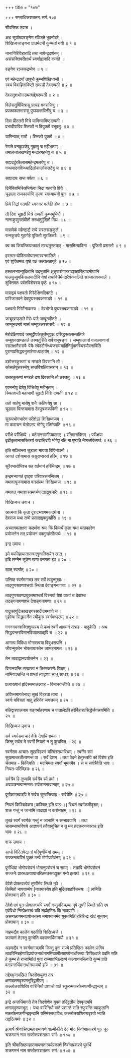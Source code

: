 +++
title = "१०७"

+++
सप्ताधिकशततमः सर्गः १०७   
  
श्रीवसिष्ठ उवाच ।  
  
अथ सूर्याख्यरङ्गेण रञ्जिते भुवनोदरे ।  
शिखिध्वजाङ्गना प्रातर्मदनी कुम्भतां ययौ ॥ १ ॥  
  
नानागिरिविहारादि तथा मायेन्द्रदर्शनम् ।  
असंसक्तिपरीक्षार्थं स्वर्गाह्वानादि वर्ण्यते ॥   
  
रङ्गेण रञ्जकद्रव्येण ॥ १ ॥  
  
एवं महेन्द्रदर्यां तावुभौ कुम्भशिखिध्वजौ ।  
स्वयं विवाहिताविष्टौ सम्पन्नौ देवदम्पती ॥ २ ॥  
  
देवसदृशभोगाढ्यत्वाद्देवदम्पती ॥ २ ॥  
  
विलेसतुर्विचित्रासु प्रत्यहं वनराजिषु ।  
प्रपक्वफलभारासु पुष्पपल्लविनीषु च ॥ ३ ॥  
  
दिवा प्रीततरौ मित्रे यामिन्यामिष्टदम्पती ।  
प्रभादीपाविव श्लिष्टौ न वियुक्तौ बभूवतुः ॥ ४ ॥  
  
यामिन्यान्न् रात्रौ । श्लिष्टौ युक्तौ ॥ ४ ॥   
  
रेमाते वनकुञ्जेषु गुहासु च महीभृताम् ।  
तमालजालखण्डेषु मन्दारगहनेषु च ॥ ५ ॥  
  
सह्यदर्दुरकैलासमहेन्द्रमलयेषु च ।  
गन्धमादनविन्ध्याद्रिलोकालोकतटेषु च ॥ ६ ॥  
  
सह्यादयः सप्त पर्वताः ॥ ६ ॥  
  
दिनैस्त्रिभिस्त्रिभिर्गत्वा निद्रां गतवति प्रिये ।  
चूडाला राजकार्याणि कृत्वा स्वभ्याययौ पुनः ॥ ७ ॥  
  
प्रिये निद्रां गतवति स्वनगरं गत्वेति शेषः ॥ ७ ॥   
  
तौ दिवा सुहृदौ मित्रे दम्पती कुम्भभूमिपौ ।  
नानाकुसुमसंवीतौ तस्थतुर्मुदितौ मिथः ॥ ८ ॥  
  
मासमेकं महेन्द्राद्रौ रम्ये सरलसङ्कुले ।  
रत्नकुड्ये गुहागेहे पूजितौ सुरकिन्नरैः ॥ ९ ॥  
  
क्व क्व कियत्कियत्कालं तस्थतुस्तत्राह - मासमित्यादिना । पूजितौ प्रशस्तौ ॥ ९ ॥  
  
हस्तलभ्योदितामोघमन्दारवनमालिते ।  
एवं शुक्तिमतः पृष्ठे पक्षं कल्पलतागृहे ॥ १० ॥  
  
हस्तलभ्यान्युदितानि उद्भूतानि क्षुत्तृषारोगजराद्यपहारित्वादमोघानि   
फलकुसुमकिसलयादीनि येषां तथाविधैर्मन्दारैर्वनमालिते सञ्जातवनमाले ।   
शुक्तिमतः पर्वतविशेषस्य पृष्ठे ॥ १० ॥  
  
मासद्वयं पक्षवतो गिरेर्दक्षिणदिक्तटे ।  
पारिजातवने देवपुष्पस्तबकमण्डपे ॥ ११ ॥  
  
पक्षवतो गिरेर्मैनाकस्य । देवभोग्ये पुष्पस्तबकमण्डपे ॥ ११ ॥  
  
जम्बूखण्डतले मेरोः पादे जम्बूनदीतटे ।  
जाम्बूनदमये मासं जम्बूफलरसासवैः ॥ १२ ॥  
  
मेरोर्दक्षिणपादे जम्बूद्वीपकेतुर्जम्बूवृक्षः प्रसिद्धस्तत्सन्ततिजे   
सम्बूवनखण्डतले तस्थतुरिति सर्वत्रानुषङ्गः । जम्बूफलानां गजप्रमाणानां   
रसलक्षणैरासवैः पेयैः स्वेददौर्गन्ध्यजरामयादिनिर्मुक्तस्थिरयौवनाविति   
पुराणप्रसिद्ध्यनुसारेणाध्याहार्यम् ॥ १२ ॥  
  
दशोत्तरकुरूणां च मण्डले दिवसानि तौ ।  
कोसलेषूत्तरस्थेषु सप्तविंशतिवासरान् ॥ १३ ॥  
  
उत्तरकुरूणां मण्डले दश दिवसानि तौ तस्थतुः ॥ १३ ॥   
  
एवमन्येषु देशेषु विचित्रेषु महीभृताम् ।  
स्थितवन्तौ महाभागौ सुहृदौ निशि दम्पती ॥ १४ ॥  
  
ततो यातेषु मासेषु शनैः कतिपयेषु सा ।  
चूडाला चिन्तयामास देवपुत्रकरूपिणी ॥ १५ ॥  
  
सुरूपभोगभारेण परीक्षेऽहं शिखिध्वजम् ।  
मा कदाचन चेतोऽस्य भोगेषु रतिमेष्यति ॥ १६ ॥  
  
परीक्षे परीक्षिष्ये । वर्तमानसामीप्याल्लट् । रतिमासक्तिम् । परीक्षया   
दृढीकृतानासक्तिरयं कदाचिदपि भोगेषु रतिं मा एष्यति नैष्यत्येवेत्यर्थः ॥ १६ ॥  
  
इति सञ्चिन्त्य चूडाला मायया विपिनावनौ ।  
आगतं दर्शयामास ससुराप्सरसं हरिम् ॥ १७ ॥  
  
सुरैरप्सरोभिश्च सह वर्तमानं हरिमिन्द्रम् ॥ १७ ॥  
  
इन्द्रमभ्यागतं दृष्ट्वा परिवारसमन्वितम् ।  
यथावत्पूजयामास वनसंस्थः शिखिध्वजः ॥ १८ ॥  
  
यथावत् यथाशास्त्रमर्घ्यपाद्याद्युपचारैः ॥ १८ ॥  
  
शिखिध्वज उवाच ।  
  
आत्मना किं कृता दूरादभ्यागमकदर्थना ।  
देवराज यथा तन्मे प्रसादाद्वक्तुमर्हसि ॥ १९ ॥  
  
अभ्यागमलक्षणा कदर्थना श्रमः किं किमर्थं कृता यथा यत्प्रकारेण   
प्रयोजनेन तत् प्रयोजनं वक्तुमर्हसीत्यर्थः ॥ १९ ॥  
  
इन्द्र उवाच ।  
  
इमे वयमिहायातास्त्वद्गुणातिशयेन खात् ।  
हृदि लग्नेन सूत्रेण खगा वनगता इव ॥ २० ॥  
  
खात् स्वर्गात् ॥ २० ॥  
  
उत्तिष्ठ स्वर्गमागच्छ तत्र सर्वे त्वदुन्मुखाः ।  
त्वद्गुणश्रवणाश्चर्याः स्थिता देवाङ्गनागणाः ॥ २१ ॥  
  
त्वद्गुणश्रवणप्रयुक्तमाश्चर्यं विस्मयो येषां यासां च देवाश्च   
तदङ्गनागणाश्च देवाङ्गनागणाः ॥ २१ ॥  
  
पादुकागुटिकाखड्गरसादीदमथापि च ।  
गृहीत्वा सिद्धमार्गेण स्वीकुरु स्वर्गमण्डलम् ॥ २२ ॥  
  
गगनगमनशक्तिशून्यस्य मे कथं स्वर्गे आगमनं तत्राह - पादुकेति । अथ   
सिद्ध्यन्तरविमानदिव्याश्वाद्यपि च ॥ २२ ॥  
  
आगत्य विविधा भोगास्त्वया विबुधसद्मनि ।  
जीवन्मुक्तेन भोक्तव्यास्तेन त्वामहमागतः ॥ २३ ॥  
  
तेन त्वदाह्वानप्रयोजनेन ॥ २३ ॥  
  
विमानयन्ति सम्प्राप्तां न तिरस्करणैः श्रियम् ।  
नाभिवाञ्छन्ति न प्राप्तां त्वादृशाः साधु साधवः ॥ २४ ॥  
  
प्रत्याख्यानं हृदिस्थमालक्ष्याह - विमानयन्तीति ॥ २४ ॥  
  
अविघ्नमागतेनाद्य सुखं विहरता त्वया ।  
स्वर्गः पवित्रतां यातु हरिणेव जगत्त्रयम् ॥ २५ ॥  
  
बलिद्वारपालनाय षड्गर्भाहरणाय च पातालेऽपि हरेर्विहारप्रसिद्धेर्जगत्त्रयमिति ॥   
२५ ॥  
  
शिखिध्वज उवाच ।  
  
सर्व स्वर्गसमाचारं वेद्मि देवाधिनायक ।  
किन्तु सर्वत्र मे स्वर्गो नियतो न तु कुत्रचित् ॥ २६ ॥  
  
स्वर्गसम आचारः सुखविहरणं यस्मिंस्तथाविधम् । स्वर्गेण समं   
सुखमाचरतीत्यणन्तं वा । सर्वं देशम् । तथा वेदने हेतुस्त्वयि को विशेष इति   
चेत्तमाह - किन्त्विति । मदभिमतः स्वर्गो भूमात्मैव । स च सर्वत्रैवेति भावः ।   
नियतः परिच्छिन्नः ॥ २६ ॥  
  
सर्वत्रैव हि तुष्यामि सर्वत्रैव रमे प्रभो ।  
अवाञ्छनत्वान्मनसः सर्वत्रानन्दवानहम् ॥ २७ ॥  
  
पूर्णकामत्वादपि मे सर्वत्र सुखमित्याह - सर्वत्रेति ॥ २७ ॥  
  
नियतं किञ्चिदेकत्र [कञ्चित् इति पाठः ।] स्थितं स्वर्गकमीदृशम् ।  
शक्र गन्तुं न जानामि त्वदाज्ञां न करोम्यहम् ॥ २८ ॥  
  
तुच्छं स्वर्गं स्वर्गकं गन्तुं न जानामि न सम्भावयामि । तथा   
चासम्भाव्यविषये आज्ञापनं तवैवानुचितं न तु मम तदकरणमपराध इति   
भावः ॥ २८ ॥  
  
शक्र उवाच ।  
  
साधो विदितवेद्यानां परिपूर्णधियां समम् ।  
सज्जनाचरितं युक्तं मन्ये भोगोपसेवनम् ॥ २९ ॥  
  
पूर्णधियां भोगोपसेवनं भोगानुपसेवनं च समम् । तत्रापि भोगोपसेवनं   
सज्जनैः प्रारब्धक्षयायाचरितमतस्तद्युक्तं मन्ये इत्यर्थः ॥ २९ ॥  
  
देवेशे प्रोक्तवत्येवं तूष्णीमेव स्थिते नृपे ।  
किमितो नापयाम्येष [नापयास्येष इति मुद्रितपाठश्चिन्त्यः ।] त्वमिति   
प्रोक्तवान् हरिः ॥ ३० ॥  
  
देवेशे एवं पुनः प्रोक्तक्त्यपि स्वर्गं गन्तुमनिच्छया नृपे तूष्णीं स्थिते सति एष   
एवंविधो निरपेक्षस्त्वं यदि तर्ह्यहमितः किं नापयामि ।   
असम्पन्नागमनप्रयोजनस्य ममापयानमेव युक्तमिति हरिरिन्द्रः खेदं सूचयन्   
प्रोक्तवान् ॥ ३० ॥  
  
नाहमद्यैव कालेन वदतीति शिखिध्वजे ।  
कल्याणं तेऽस्तु कुम्भेति वदन्नन्तर्धिमाययौ ॥ ३१ ॥  
  
अहमद्यैव न स्वर्गमागच्छामि किन्तु पुना राज्ये प्रतिष्ठितः कालेन प्रागिव   
त्वदरिनिबर्हणादिप्रयोजनार्थमागमिष्यामीत्याशयेनार्धोक्त्या शिखिध्वजे वदति सति   
हे कुम्भ ते राजाभिप्रेतं पुना राज्यप्राप्तिलक्षणं कल्याणमस्त्विति कुम्भं प्रति   
वदन्नन्तर्धिमन्तर्धानमाययौ हरिः ॥ ३१ ॥  
  
तद्देववृन्दमखिलं त्रिदशेशयुक्तं तत्र   
क्षणादलमदृश्यमभूद्द्वितीयम् ।  
कल्लोलराशिरिव वारिनिधौ प्रशान्ते वाते स्फुरन्मकरफेनफणीन्द्रवृन्दम् ॥   
३२ ॥  
  
इन्द्रे अन्तर्धिमागते तेन त्रिदशेशेन युक्तं तद्द्वितीयं देववृन्दमपि   
क्षणाददृश्यमभूत् । यथा वारिनिधौ वाते प्रशान्ते सति स्फुरन्ति व्याकुलानि   
मकरफेनफणीन्द्रवृन्दानि यस्मिंस्तथाविधः कल्लोलराशिरप्यदृश्यो भवति   
तद्वदित्यर्थः ॥ ३२ ॥  
  
इत्यार्षे श्रीवासिष्ठमहारामायणे वाल्मीकीये दे० मो० निर्वाणप्रकरणे पू० चू०   
श्रक्रगमनं नाम सप्तोत्तरशततमः सर्गः ॥ १०७ ॥  
  
इति श्रीवासिष्ठमहारामायणतात्पर्यप्रकाशे निर्वाणप्रकरणे पूर्वार्धे   
शक्रगमनं नाम सप्तोत्तरशततमः सर्गः ॥ १०७ ॥  
  